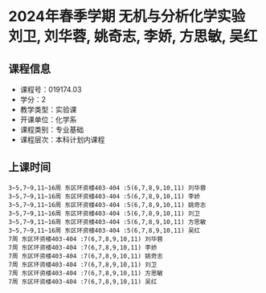 # 2024年春季学期 无机与分析化学实验 刘卫, 刘华蓉, 姚奇志, 李娇, 方思敏, 吴红






## 课程信息

- 课程号：019174.03
- 学分：2
- 教学类型：实验课
- 开课单位：化学系
- 课程类别：专业基础
- 课程层次：本科计划内课程

## 上课时间

```
3~5,7~9,11~16周 东区环资楼403-404 :5(6,7,8,9,10,11) 刘华蓉
3~5,7~9,11~16周 东区环资楼403-404 :5(6,7,8,9,10,11) 李娇
3~5,7~9,11~16周 东区环资楼403-404 :5(6,7,8,9,10,11) 姚奇志
3~5,7~9,11~16周 东区环资楼403-404 :5(6,7,8,9,10,11) 刘卫
3~5,7~9,11~16周 东区环资楼403-404 :5(6,7,8,9,10,11) 方思敏
3~5,7~9,11~16周 东区环资楼403-404 :5(6,7,8,9,10,11) 吴红
7周 东区环资楼403-404 :7(6,7,8,9,10,11) 刘华蓉
7周 东区环资楼403-404 :7(6,7,8,9,10,11) 李娇
7周 东区环资楼403-404 :7(6,7,8,9,10,11) 姚奇志
7周 东区环资楼403-404 :7(6,7,8,9,10,11) 刘卫
7周 东区环资楼403-404 :7(6,7,8,9,10,11) 方思敏
7周 东区环资楼403-404 :7(6,7,8,9,10,11) 吴红
```

